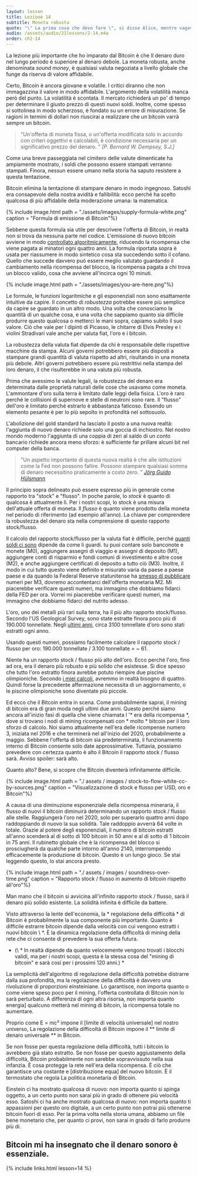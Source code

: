 ```yaml
---
layout: lesson
title: Lezione 14
subtitle: Moneta robusta
quote: "\" La prima cosa che devo fare \", si disse Alice, mentre vagava nel bosco, \" è crescere alla mia giusta dimensione, e la seconda cosa è trovare la mia strada in quel bel giardino. Penso che sarà il piano migliore. \""
audio: /assets/audio/21lessons/2-14.m4a
order: ch2-14
---
```


La lezione più importante che ho imparato dal Bitcoin è che 
Il denaro duro nel lungo periodo è superiore al denaro debole. La moneta robusta, anche
denominata *sound money*, è qualsiasi valuta negoziata a livello globale che
funge da riserva di valore affidabile.

Certo, Bitcoin è ancora giovane e volatile. I critici diranno che
non immagazzina il valore in modo affidabile. L'argomento della volatilità manca però del
punto. La volatilità è scontata. Il mercato richiederà un po' di tempo
per determinare il giusto prezzo di questi nuovi soldi. Inoltre, come spesso si
sottolinea in modo scherzoso, è fondato su un errore di misurazione. Se ragioni
in termini di dollari non riuscirai a realizzare che un bitcoin varrà sempre un
bitcoin.

> "Un'offerta di moneta fissa, o un'offerta modificata solo in accordo con
> criteri oggettivi e calcolabili, è condizione necessaria per un
> significativo prezzo del denaro. "
> <cite> [P. Bernard W. Dempsey, S.J.] </cite>

Come una breve passeggiata nel cimitero delle valute dimenticate ha ampiamente
mostrato, i soldi che possono essere stampati verranno stampati. Finora, nessun 
essere umano nella storia ha saputo resistere a questa tentazione.

Bitcoin elimina la tentazione di stampare denaro in modo ingegnoso. 
Satoshi era consapevole della nostra avidità e fallibilità: ecco perché
ha scelto qualcosa di più affidabile della moderazione umana: la matematica.

{% include image.html path = "./assets/images/supply-formula-white.png" caption = "Formula di emissione di Bitcoin"%}

Sebbene questa formula sia utile per descrivere l'offerta di Bitcoin, 
in realtà non si trova da nessuna parte nel codice. L'emissione di nuovo bitcoin avviene 
in modo [controllato algoritmicamente][algorithmically controlled], riducendo la ricompensa
che viene pagata ai minatori ogni quattro anni. La formula riportata sopra è usata per
riassumere in modo sintetico cosa sta succedendo sotto il cofano. Quello che succede davvero può
essere meglio valutato guardando il cambiamento nella ricompensa del blocco, la ricompensa pagata
a chi trova un blocco valido, cosa che avviene all'incirca ogni 10
minuti.

{% include image.html path = "./assets/images/you-are-here.png"%}

Le formule, le funzioni logaritmiche e gli esponenziali non sono esattamente
intuitive da capire. Il concetto di *robustezza* potrebbe essere più semplice da
capire se guardato in un altro modo. Una volta che conosciamo la quantità di un qualche 
cosa, e una volta che sappiamo quanto sia difficile produrre questo qualcosa o
metterci le mani sopra, capiamo subito il suo valore. Ciò che vale per
I dipinti di Picasso, le chitarre di Elvis Presley e i violini Stradivari
vale anche per valuta fiat, l'oro e i bitcoin.

La robustezza della valuta fiat dipende da chi è responsabile delle
rispettive macchine da stampa. Alcuni governi potrebbero essere più disposti a 
stampare grandi quantità di valuta rispetto ad altri, risultando in una moneta 
più debole. Altri governi potrebbero essere più restrittivi nella stampa del 
loro denaro, il che risulterebbe in una valuta più robusta.

Prima che avessimo le valute legali, la robustezza del denaro era determinata dalle 
proprietà naturali delle cose che usavamo come moneta. L'ammontare
d'oro sulla terra è limitato dalle leggi della fisica. L'oro è raro perché
le collisioni di supernove e stelle di neutroni sono rare. Il "flusso" dell'oro è
limitato perché estrarlo è abbastanza faticoso. Essendo un elemento pesante
è per lo più sepolto in profondità nel sottosuolo.

L'abolizione del gold standard ha lasciato il posto a una nuova realtà: l'aggiunta
di nuovo denaro richiede solo una goccia di inchiostro. Nel nostro mondo moderno 
l'aggiunta di una coppia di zeri al saldo di un conto bancario richiede ancora meno
sforzo: è sufficiente far prillare alcuni bit nel computer della banca.

> "Un aspetto importante di questa nuova realtà è che alle istituzioni come
> la Fed non possono fallire. Possono stampare qualsiasi somma di denaro
> necessitino praticamente a costo zero. "
> <cite> [Jörg Guido Hülsmann] </cite>

Il principio sopra delineato può essere espresso più in generale come
rapporto tra "stock" e "flusso". In poche parole, lo *stock* è quanto di
qualcosa è attualmente lì. Per i nostri scopi, lo stock è una misura
dell'attuale offerta di moneta. Il *flusso* è quanto viene prodotto della moneta
nel periodo di riferimento (ad esempio all'anno). La chiave per comprendere la robustezza
del denaro sta nella comprensione di questo rapporto stock/flusso.

Il calcolo del rapporto stock/flusso per la valuta fiat è difficile,
perché [quanti soldi ci sono][how much money there is] dipende da come li guardi. tu
puoi contare solo banconote e monete (M0), aggiungere assegni di viaggio e assegni
di deposito (M1), aggiungere conti di risparmio e fondi comuni di investimento e altre
cose (M2), e anche aggiungere certificati di deposito a tutto ciò (M3).
Inoltre, il modo in cui tutto questo viene definito e misurato varia da paese a paese
paese e da quando la Federal Reserve statunitense ha [smesso di pubblicare][stopped publishing] 
numeri per M3, dovremo accontentarci dell'offerta monetaria M2. Mi piacerebbe verificare 
questi numeri, ma immagino che dobbiamo fidarci della FED
per ora.
Vorrei
mi piacerebbe verificare questi numeri, ma immagino che dobbiamo fidarci del nutrito
adesso.

L'oro, uno dei metalli più rari sulla terra, ha il più alto rapporto stock/flusso. 
Secondo l'US Geological Survey, sono state estratte finora poco più di 190.000
tonnellate. Negli [ultimi anni][last few years], circa 3100 tonnellate d'oro
sono stati estratti ogni anno.

Usando questi numeri, possiamo facilmente calcolare il rapporto stock / flusso per
oro: 190.000 tonnellate / 3.100 tonnellate = \~ 61.

Niente ha un rapporto stock / flusso più alto dell'oro. Ecco perché l'oro,
fino ad ora, era il denaro più robusto e più solido che esistesse. Si dice spesso
che tutto l'oro estratto finora avrebbe potuto riempire due piscine olimpioniche. 
Secondo [i miei calcoli][my calculations], avremmo in realtà bisogno di quattro. 
Quindi forse la precedente affermazione necessita  di un aggiornamento, o le 
piscine olimpioniche sono diventate più piccole.

Ed ecco che il Bitcoin entra in scena. Come probabilmente saprai, il mining di bitcoin 
era di gran moda negli ultimi due anni. Questo perché siamo ancora all'inizio
fasi di quella che viene chiamata l '* era della ricompensa *, dove si trovano i nodi di mining
ricompensati con * molto * bitcoin per il loro sforzo di calcolo. Noi siamo
attualmente nell'era delle ricompense numero 3, iniziata nel 2016 e che terminerà nel
all'inizio del 2020, probabilmente a maggio. Sebbene l'offerta di bitcoin sia predeterminata,
il funzionamento interno di Bitcoin consente solo date approssimative.
Tuttavia, possiamo prevedere con certezza quanto è alto il Bitcoin
il rapporto stock / flusso sarà. Avviso spoiler: sarà alto.

Quanto alto? Bene, si scopre che Bitcoin diventerà infinitamente difficile.

{% include image.html path = "./ assets / images / stock-to-flow-white-cc-by-sources.png" caption = "Visualizzazione di stock e flusso per USD, oro e Bitcoin"%}



A causa di una diminuzione esponenziale della ricompensa mineraria, il flusso di nuovi
il bitcoin diminuirà determinando un rapporto stock / flusso alle stelle.
Raggiungerà l'oro nel 2020, solo per superarlo quattro anni dopo
raddoppiando di nuovo la sua solidità. Tale raddoppio avverrà 64 volte in
totale. Grazie al potere degli esponenziali, il numero di bitcoin estratti
all'anno scenderà al di sotto di 100 bitcoin in 50 anni e al di sotto di 1 bitcoin in
75 anni. Il rubinetto globale che è la ricompensa del blocco si prosciugherà
da qualche parte intorno all'anno 2140, interrompendo efficacemente la produzione di
bitcoin. Questo è un lungo gioco. Se stai leggendo questo, lo stai ancora
presto.

{% include image.html path = "./ assets / images / soundness-over-time.png" caption = "Rapporto stock / flusso in aumento di bitcoin rispetto all'oro"%}

Man mano che il bitcoin si avvicina all'infinito rapporto stock / flusso, sarà il
denaro più solido esistente. La solidità infinita è difficile da battere.

Visto attraverso la lente dell'economia, la * regolazione della difficoltà * di Bitcoin
è probabilmente la sua componente più importante. Quanto è difficile estrarre bitcoin
dipende dalla velocità con cui vengono estratti i nuovi bitcoin \ *. È la dinamica
regolazione della difficoltà di mining della rete che ci consente di
prevedere la sua offerta futura.

* (\ * In realtà dipende da quanto velocemente vengono trovati i blocchi validi, ma per
i nostri scopi, questa è la stessa cosa del "mining di bitcoin" e sarà così
per i prossimi 120 anni.) *

La semplicità dell'algoritmo di regolazione della difficoltà potrebbe distrarre
dalla sua profondità, ma la regolazione della difficoltà è davvero una rivoluzione
di proporzioni einsteiniane. Lo garantisce, non importa quanto o come
viene speso poco per il mining, l'offerta controllata di Bitcoin non lo sarà
perturbato. A differenza di ogni altra risorsa, non importa quanto
energia] qualcuno metterà nel mining di bitcoin, la ricompensa totale no
aumentare.

Proprio come E = mc² impone il [limite di velocità universale] nel nostro universo,
La regolazione della difficoltà di Bitcoin impone il ** limite di denaro universale **
in Bitcoin.

Se non fosse per questa regolazione della difficoltà, tutti i bitcoin lo avrebbero
già stato estratto. Se non fosse per questo aggiustamento della difficoltà,
Bitcoin probabilmente non sarebbe sopravvissuto nella sua infanzia. È cosa
protegge la rete nell'era della ricompensa. È ciò che garantisce una costante e
[distribuzione equa] del nuovo bitcoin. È il termostato che regola
La politica monetaria di Bitcoin.

Einstein ci ha mostrato qualcosa di nuovo: non importa quanto si spinga
oggetto, a un certo punto non sarai più in grado di ottenere più velocità
esso. Satoshi ci ha anche mostrato qualcosa di nuovo: non importa quanto ti appassioni
per questo oro digitale, a un certo punto non potrai più ottenerne
bitcoin fuori di esso. Per la prima volta nella storia umana, abbiamo un file
bene monetario che, per quanto ci provi, non sarai in grado di farlo
produrre più di.

Bitcoin mi ha insegnato che il denaro sonoro è essenziale.
---

{% include links.html lesson=14 %}

<!-- Internal -->
[much energy]: https://dergigi.com/2018/06/10/bitcoin-s-energy-consumption/

[Fr. Bernard W. Dempsey, S.J.]: https://www.jstor.org/stable/29769582
[Jörg Guido Hülsmann]: https://mises.org/sites/default/files/The%20Ethics%20of%20Money%20Production_2.pdf
[stopped publishing]: https://www.federalreserve.gov/Releases/h6/discm3.htm
[last few years]: https://minerals.usgs.gov/minerals/pubs/mcs/2018/mcs2018.pdf
[my calculations]: https://www.wolframalpha.com/input/?i=volume+of+190000+metric+tons+gold+%2F+olympic+swimming+pool+volume
[fair distribution]: https://blog.picks.co/bitcoins-distribution-was-fair-e2ef7bbbc892

<!-- Bitcoin Wiki -->
[algorithmically controlled]: https://en.bitcoin.it/wiki/Controlled_supply

<!-- Wikipedia -->
[how much money there is]: https://en.wikipedia.org/wiki/Money_supply
[universal speed limit]: https://en.wikipedia.org/wiki/Speed_of_light#Upper_limit_on_speeds
[alice]: https://en.wikipedia.org/wiki/Alice%27s_Adventures_in_Wonderland
[carroll]: https://en.wikipedia.org/wiki/Lewis_Carroll
